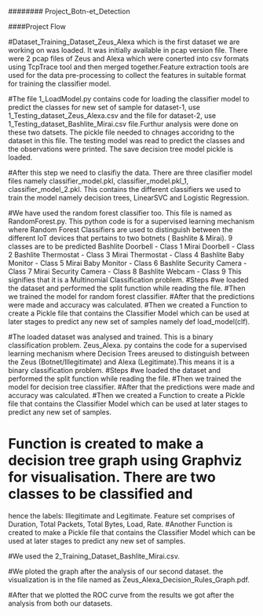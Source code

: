 ######## Project_Botn-et_Detection

####Project Flow

#Dataset_Training_Dataset_Zeus_Alexa which is the first dataset we are working on was loaded. It was initially available in pcap version
file. There were 2 pcap files of Zeus and Alexa which were conerted into csv formats using TcpTrace tool and then merged together.Feature 
extraction tools are used for the data pre-processing to collect the features in suitable format for training the classifier model.

#The file 1_LoadModel.py contains code for loading the classifier model to predict the classes for new set of sample for dataset-1, 
use 1_Testing_dataset_Zeus_Alexa.csv and the file for dataset-2, use 1_Testing_dataset_Bashlite_Mirai.csv file.Furthur analysis were 
done on these two datsets. The pickle file needed to chnages accoridng to the dataset in this file. The testing model was read to predict 
the classes and the observations were printed. The save decision tree model pickle is loaded.

#After this step we need to clasifiy the data. There are three clasifier model files namely classifier_model.pkl, classifier_model.pkl_1,
classifier_model_2.pkl. This contains the different classifiers we used to train the model namely decision trees, LinearSVC and Logistic 
Regression.

#We have used the random forest classifier too. This file is named as RandomForest.py. This python code is for a supervised learning 
mechanism where Random Forest Classifiers are used to distinguish between the different IoT devices that pertains to two botnets
( Bashlite & Mirai).
9 classes are to be predicted
Bashlite Doorbell - Class 1
Mirai Doorbell - Class 2
Bashlite Thermostat - Class 3
Mirai Thermostat - Class 4
Bashlite Baby Monitor - Class 5
Mirai Baby Monitor - Class 6
Bashlite Security Camera - Class 7
Mirai Security Camera - Class 8
Bashlite Webcam - Class 9
This signifies that it is a Multinomial Classification problem.
#Steps
#we loaded the dataset and performed the split function while reading the file. 
#Then we trained the model for random forest classifier.
#After that the predictions were made and accuracy was calculated.
#Then we created a Function to create a Pickle file that contains the Classifier Model which can be used at later stages to predict 
any new set of samples namely def load_model(clf).

#The loaded dataset was analysed and trained. This is a binary classification problem. Zeus_Alexa. py contains the code  for a supervised 
learning mechanism where Decision Trees areused to distinguish between the Zeus (Botnet/Illegitimate) and Alexa (Legitimate).This means 
it is a binary classification problem.
#Steps
#we loaded the dataset and performed the split function while reading the file. 
#Then we trained the model for decision tree classifier.
#After that the predictions were made and accuracy was calculated.
#Then we created a Function to create a Pickle file that contains the Classifier Model which can be used at later stages to predict 
any new set of samples.
# Function  is created to make a decision tree graph using Graphviz for visualisation. There are two classes to be classified and 
hence the labels: Illegitimate and Legitimate. Feature set comprises of Duration, Total Packets, Total Bytes, Load, Rate.
#Another Function is created to make a Pickle file that contains the Classifier Model which can be used at later stages to predict
any new set of samples.

#We used the 2_Training_Dataset_Bashlite_Mirai.csv.

#We ploted the graph after the analysis of our second dataset. the visualization is in the file named as Zeus_Alexa_Decision_Rules_Graph.pdf.

#After that we plotted the ROC curve from the results we got after the analysis from both our datasets.
